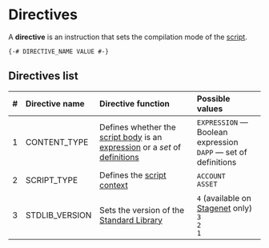 # Directives

A **directive** is an instruction that sets the compilation mode of the [script](/en/ride/script.md).

``` ride
{-# DIRECTIVE_NAME VALUE #-}
```

## Directives list

| # | Directive name | Directive function | Possible values |
| :--- | :--- | :--- | :--- |
| 1 | CONTENT_TYPE | Defines whether the [script body](/en/ride/script/script-body.md) is an [expression](/en/ride/base-concepts/expression.md) or a _set_ of [definitions](/en/ride/base-concepts/definition.md) | `EXPRESSION` — Boolean expression<br>`DAPP` — set of definitions |
| 2 | SCRIPT_TYPE | Defines the [script context](/en/ride/script/script-context.md) | `ACCOUNT`<br>`ASSET` |
| 3 | STDLIB_VERSION | Sets the version of the [Standard Library](/en/ride/script/standard-library.md) | `4` (available on [Stagenet](/en/blockchain/blockchain-network/stage-network.md) only) <br>`3`<br>`2`<br>`1` |
